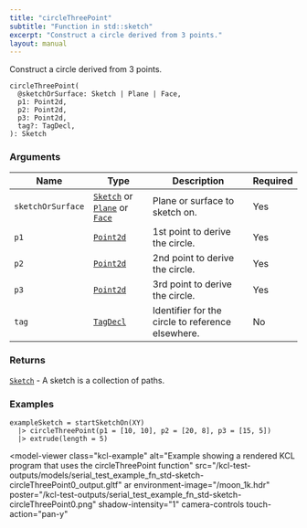 ```yaml
---
title: "circleThreePoint"
subtitle: "Function in std::sketch"
excerpt: "Construct a circle derived from 3 points."
layout: manual
---
```


Construct a circle derived from 3 points.

```kcl
circleThreePoint(
  @sketchOrSurface: Sketch | Plane | Face,
  p1: Point2d,
  p2: Point2d,
  p3: Point2d,
  tag?: TagDecl,
): Sketch
```



### Arguments

| Name | Type | Description | Required |
|----------|------|-------------|----------|
| `sketchOrSurface` | [`Sketch`](/docs/kcl-std/types/std-types-Sketch) or [`Plane`](/docs/kcl-std/types/std-types-Plane) or [`Face`](/docs/kcl-std/types/std-types-Face) | Plane or surface to sketch on. | Yes |
| `p1` | [`Point2d`](/docs/kcl-std/types/std-types-Point2d) | 1st point to derive the circle. | Yes |
| `p2` | [`Point2d`](/docs/kcl-std/types/std-types-Point2d) | 2nd point to derive the circle. | Yes |
| `p3` | [`Point2d`](/docs/kcl-std/types/std-types-Point2d) | 3rd point to derive the circle. | Yes |
| `tag` | [`TagDecl`](/docs/kcl-std/types/std-types-TagDecl) | Identifier for the circle to reference elsewhere. | No |

### Returns

[`Sketch`](/docs/kcl-std/types/std-types-Sketch) - A sketch is a collection of paths.


### Examples

```kcl
exampleSketch = startSketchOn(XY)
  |> circleThreePoint(p1 = [10, 10], p2 = [20, 8], p3 = [15, 5])
  |> extrude(length = 5)

```


<model-viewer
  class="kcl-example"
  alt="Example showing a rendered KCL program that uses the circleThreePoint function"
  src="/kcl-test-outputs/models/serial_test_example_fn_std-sketch-circleThreePoint0_output.gltf"
  ar
  environment-image="/moon_1k.hdr"
  poster="/kcl-test-outputs/serial_test_example_fn_std-sketch-circleThreePoint0.png"
  shadow-intensity="1"
  camera-controls
  touch-action="pan-y"
>
</model-viewer>


